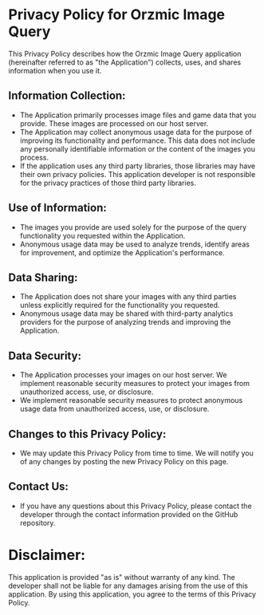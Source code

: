 # Privacy Policy for Orzmic Image Query

This Privacy Policy describes how the Orzmic Image Query application (hereinafter referred to as "the Application") collects, uses, and shares information when you use it.

## **Information Collection:**

- The Application primarily processes image files and game data that you provide. These images are processed on our host server.
- The Application may collect anonymous usage data for the purpose of improving its functionality and performance. This data does not include any personally identifiable information or the content of the images you process.
- If the application uses any third party libraries, those libraries may have their own privacy policies. This application developer is not responsible for the privacy practices of those third party libraries.

## **Use of Information:**

- The images you provide are used solely for the purpose of the query functionality you requested within the Application.
- Anonymous usage data may be used to analyze trends, identify areas for improvement, and optimize the Application's performance.

## **Data Sharing:**

- The Application does not share your images with any third parties unless explicitly required for the functionality you requested.
- Anonymous usage data may be shared with third-party analytics providers for the purpose of analyzing trends and improving the Application.

## **Data Security:**

- The Application processes your images on our host server. We implement reasonable security measures to protect your images from unauthorized access, use, or disclosure.
- We implement reasonable security measures to protect anonymous usage data from unauthorized access, use, or disclosure.

## **Changes to this Privacy Policy:**

- We may update this Privacy Policy from time to time. We will notify you of any changes by posting the new Privacy Policy on this page.

## **Contact Us:**

- If you have any questions about this Privacy Policy, please contact the developer through the contact information provided on the GitHub repository.

# Disclaimer:

This application is provided "as is" without warranty of any kind. The developer shall not be liable for any damages arising from the use of this application. By using this application, you agree to the terms of this Privacy Policy.
